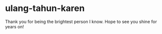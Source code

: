 # ulang-tahun-karen
Thank you for being the brightest person I know. Hope to see you shine for years on!
